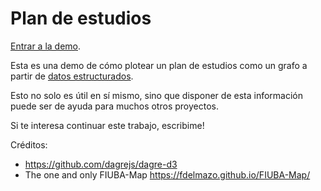 # Plan de estudios

[Entrar a la demo](https://colltoaction.github.io/demo-plan-de-estudios/).

Esta es una demo de cómo plotear un plan de estudios como un grafo a partir de [datos estructurados](data/materias.json).

Esto no solo es útil en sí mismo, sino que disponer de esta información puede ser de ayuda para muchos otros proyectos.

Si te interesa continuar este trabajo, escribime!

Créditos:

* https://github.com/dagrejs/dagre-d3
* The one and only FIUBA-Map https://fdelmazo.github.io/FIUBA-Map/
